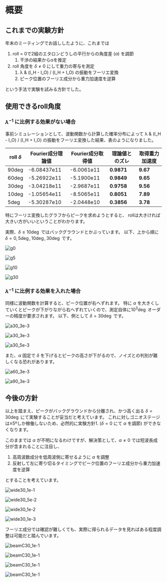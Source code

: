 # 概要

## これまでの実験方針

年末のミーティングでお話ししたように、これまでは

1. roll = 0で2組のエタロンどうしの平行からの角度差 ($α$) を調節
   1. 干渉の結果からαを推定
2. roll 角度を $\delta\neq0$ にして重力の寄与を測定
   1. λ & (I_H - I_O) / (I_H + I_O) の振動をフーリエ変換
   2. ピーク位置のフーリエ成分から重力加速度を逆算

という手法で実験を試みる方針でした。

## 使用できるroll角度

### $\lambda^{-1}$ に比例する効果がない場合

事前シミュレーションとして、波動関数から計算した確率分布によって λ & (I_H - I_O) / (I_H + I_O) の振動をフーリエ変換した結果、表のようになりました。

| roll $\delta$ | Fourier成分理論値 | Fourier成分取得値 | 理論値とのズレ | 取得重力加速度 |
| - | - | - | - | - |
| 90deg | -6.08437e11 | -6.0061e11 | **0.9871** | **9.67** |
| 60deg | -5.26922e11 | -5.1900e11 | **0.9849** | **9.65** |
| 30deg | -3.04218e11 | -2.9687e11 | **0.9758** | **9.56** |
| 10deg | -1.05654e11 | -8.5065e11 | **0.8051** | **7.89** |
| 5deg | -5.30287e10 | -2.0448e10 | **0.3856** | **3.78** |

特にフーリエ変換したグラフからピークを求めようとすると、
rollは大きければ大きい方がいいということがわかります。

実際、$\delta\leq10\deg$ ではバックグラウンドとかぶっています。
以下、上から順に $\delta = 0, 5 \deg, 10 \deg, 30 \deg$ です。

![g0](../simulation/oscil_graph/theoretical/fourier/g_mix_0deg_10min_ALPHA1e-3_lmd7e-10to10e-10.png "delta = 0")

![g5](../simulation/oscil_graph/theoretical/fourier/g_mix_5deg_10min_ALPHA1e-3_lmd7e-10to10e-10.png "delta = 5")

![g10](../simulation/oscil_graph/theoretical/fourier/g_mix_10deg_10min_ALPHA1e-3_lmd7e-10to10e-10.png "delta = 10")

![g30](../simulation/oscil_graph/theoretical/fourier/g_mix_30deg_10min_ALPHA1e-3_lmd7e-10to10e-10.png "delta = 30")

### $\lambda^{-1}$ に比例する効果を入れた場合

同様に波動関数を計算すると、ピーク位置が右へずれます。
特に $\alpha$ を大きくしていくとピークが下がりながら右へずれていくので、測定自体に$10^3\deg$ オーダーの精度が要求されます。
以下、例として $\delta = 30\deg$ です。

![a30_3e-3](../simulation/oscil_graph/theoretical/fourier/mix_mix_30deg_10min_ALPHA1e-3_lmd7e-10to10e-10.png "delta = 30, alpha = 1e-3")

![a30_3e-3](../simulation/oscil_graph/theoretical/fourier/mix_mix_30deg_10min_ALPHA3e-3_lmd7e-10to10e-10.png "delta = 30, alpha = 3e-3")

![a30_5e-3](../simulation/oscil_graph/theoretical/fourier/mix_mix_30deg_10min_ALPHA5e-3_lmd7e-10to10e-10.png "delta = 30, alpha = 5e-3")

また、$\alpha$ 固定で $\delta$ を下げるとピークの高さが下がるので、ノイズとの判別が難しくなる恐れがあります。

![a60_3e-3](../simulation/oscil_graph/theoretical/fourier/mix_mix_60deg_10min_ALPHA3e-3_lmd7e-10to10e-10.png "delta=60, alpha=3e-3")

![a90_3e-3](../simulation/oscil_graph/theoretical/fourier/mix_mix_90deg_10min_ALPHA3e-3_lmd7e-10to10e-10.png "delta=90, alpha=3e-3")

## 今後の方針

以上を踏まえ、ピークがバックグラウンドから分離され、かつ高く出る $\delta=30\deg$ にて実験することが妥当だと考えています。
これに対しゴニオステージは±5ºしか稼働しないため、必然的に実験方針1. ($\delta=0$ にて $\alpha$ を調節) ができなくなります。

このままでは $\alpha$ が不明になるわけですが、解決策として、$\alpha\neq0$ では短波長成分が含まれることに注目し、

1. 高周波数成分を低周波側に寄せるように $\alpha$ を調整
2. 反射して左に寄り切るタイミングでピーク位置のフーリエ成分から重力加速度を逆算

とすることを考えています。

![wide30_1e-1](../simulation/oscil_graph/theoretical/fourier_wide/mix_mix_30deg_10min_ALPHA1e-1_lmd7e-10to10e-10.png)

![wide30_5e-2](../simulation/oscil_graph/theoretical/fourier_wide/mix_mix_30deg_10min_ALPHA5e-2_lmd7e-10to10e-10.png)

![wide30_1e-2](../simulation/oscil_graph/theoretical/fourier_wide/mix_mix_30deg_10min_ALPHA1e-2_lmd7e-10to10e-10.png)

![wide30_1e-3](../simulation/oscil_graph/theoretical/fourier_wide/mix_mix_30deg_10min_ALPHA5e-3_lmd7e-10to10e-10.png)

フーリエ成分では確認が難しくても、実際に得られるデータを見ればある程度調整は可能だと踏んでいます。

![beamC30_1e-1](../simulation/beam_count/theoretical/zoom/mix_mix_30deg_10min_ALPHA1e-1_lmd7e-10to10e-10.png)

![beamC30_1e-1](../simulation/beam_count/theoretical/zoom/mix_mix_30deg_10min_ALPHA5e-2_lmd7e-10to10e-10.png)

![beamC30_1e-1](../simulation/beam_count/theoretical/zoom/mix_mix_30deg_10min_ALPHA1e-2_lmd7e-10to10e-10.png)

![beamC30_1e-1](../simulation/beam_count/theoretical/zoom/mix_mix_30deg_10min_ALPHA5e-3_lmd7e-10to10e-10.png)

